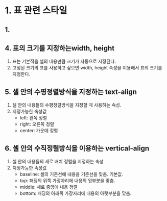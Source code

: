 # 1. 표 관련 스타일
## 1. 

## 4. 표의 크기를 지정하는width, height
1. 표는 기본적을 셀의 내용만큼 크기가 자동으로 지정된다.
2. 고정된 크기의 표를 사용하고 싶으면 width, height 속성을 이용해서 표의 크기를 지정한다.

## 5. 셀 안의 수평정렬방식을 지정하는 text-align
1. 셀 안의 내용들의 수평정렬방식을 지정할 때 사용하는 속성.
2. 지정가능한 속성값
    - left: 왼쪽 정렬
    - right: 오른쪽 정렬
    - center: 가운데 정렬

## 6. 셀 안의 수직정렬방식을 이용하는 vertical-align
1. 셀 안의 내용들의 세로 배치 정렬을 지정하는 속성
2. 지정가능한 속성값
    - baseline: 셀의 기준선에 내용을 기준선을 맞춤. 기본값.
    - top: 패딩의 위쪽 가장자리에 내용의 윗부분을 맞춤.
    - middle: 세로 중앙에 내용 정렬
    - bottom: 패딩의 아래쪽 가장자리에 내용의 아랫부분을 맞춤.
    
